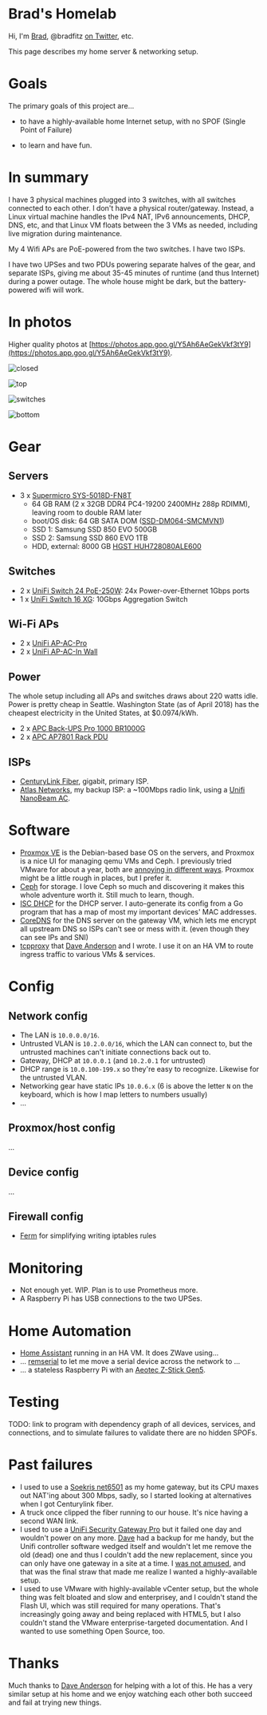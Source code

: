 # Brad's Homelab

Hi, I'm [Brad](https://bradfitz.com), @bradfitz [on Twitter](https://twitter.com/bradfitz), etc.

This page describes my home server & networking setup.

# Goals

The primary goals of this project are...

* to have a highly-available home Internet setup, with no SPOF (Single Point of Failure)

* to learn and have fun.

# In summary

I have 3 physical machines plugged into 3 switches, with all switches
connected to each other. I don't have a physical
router/gateway. Instead, a Linux virtual machine handles the IPv4 NAT,
IPv6 announcements, DHCP, DNS, etc, and that Linux VM floats between
the 3 VMs as needed, including live migration during maintenance.

My 4 Wifi APs are PoE-powered from the two switches. I have two ISPs.

I have two UPSes and two PDUs powering separate halves of the gear,
and separate ISPs, giving me about 35-45 minutes of runtime (and thus
Internet) during a power outage. The whole house might be dark, but the
battery-powered wifi will work.

# In photos

Higher quality photos at [https://photos.app.goo.gl/Y5Ah6AeGekVkf3tY9](https://photos.app.goo.gl/Y5Ah6AeGekVkf3tY9).

![closed](img/closed.jpg)

![top](img/top.jpg)

![switches](img/switches.jpg)

![bottom](img/bottom.jpg)

# Gear

## Servers

* 3 x [Supermicro SYS-5018D-FN8T](https://www.supermicro.com/products/system/1u/5018/SYS-5018D-FN8T.cfm)
  * 64 GB RAM (2 x 32GB DDR4 PC4-19200 2400MHz 288p RDIMM), leaving room to double RAM later
  * boot/OS disk: 64 GB SATA DOM ([SSD-DM064-SMCMVN1](https://www.supermicro.com/products/nfo/SATADOM.cfm))
  * SSD 1: Samsung SSD 850 EVO 500GB
  * SSD 2: Samsung SSD 860 EVO 1TB
  * HDD, external: 8000 GB [HGST HUH728080ALE600](https://www.amazon.com/gp/product/B00NP6AOCK)

## Switches

* 2 x [UniFi Switch 24 PoE-250W](https://www.ubnt.com/unifi-switching/unifi-switch-poe/): 24x Power-over-Ethernet 1Gbps ports
* 1 x [UniFi Switch 16 XG](https://www.ubnt.com/unifi-switching/unifi-switch-16-xg/): 10Gbps Aggregation Switch

## Wi-Fi APs

* 2 x [UniFi AP-AC-Pro](https://www.ubnt.com/unifi/unifi-ap-ac-pro/)
* 2 x [UniFi AP-AC-In Wall](https://inwall.ubnt.com/)

## Power

The whole setup including all APs and switches draws about 220 watts
idle. Power is pretty cheap in Seattle. Washington State (as of April
2018) has the cheapest electricity in the United States, at
$0.0974/kWh.

* 2 x [APC Back-UPS Pro 1000 BR1000G](https://www.amazon.com/APC-Back-UPS-Battery-Protector-BR1000G/dp/B0038ZTZ3W)
* 2 x [APC AP7801 Rack PDU](https://www.amazon.com/gp/product/B004Y39T7Y/)

## ISPs

* [CenturyLink Fiber](https://www.centurylink.com/fiber/plans-and-pricing/seattle-washington/), gigabit, primary ISP.
* [Atlas Networks](http://www.gigabitseattle.com/), my backup ISP: a ~100Mbps radio link, using a [Unifi NanoBeam AC](https://www.ubnt.com/airmax/nanobeam-ac-gen2/).

# Software

* [Proxmox VE](https://www.proxmox.com/en/) is the Debian-based base OS on the servers, and Proxmox is a nice UI for managing qemu VMs and Ceph. I previously tried VMware for about a year, both are [annoying in different ways](https://twitter.com/bradfitz/status/1000087524876800000). Proxmox might be a little rough in places, but I prefer it.
* [Ceph](https://ceph.com/) for storage. I love Ceph so much and discovering it makes this whole adventure worth it. Still much to learn, though.
* [ISC DHCP](https://www.isc.org/downloads/dhcp/) for the DHCP server. I auto-generate its config from a Go program that has a map of most my important devices' MAC addresses.
* [CoreDNS](https://coredns.io/) for the DNS server on the gateway VM, which lets me encrypt all upstream DNS so ISPs can't see or mess with it. (even though they can see IPs and SNI)
* [tcpproxy](https://github.com/google/tcpproxy) that [Dave Anderson](https://github.com/danderson) and I wrote. I use it on an HA VM to route ingress traffic to various VMs & services.

# Config

## Network config

* The LAN is `10.0.0.0/16`.
* Untrusted VLAN is `10.2.0.0/16`, which the LAN can connect to, but the untrusted machines can't initiate connections back out to.
* Gateway, DHCP at `10.0.0.1` (and `10.2.0.1` for untrusted)
* DHCP range is `10.0.100-199.x` so they're easy to recognize. Likewise for the untrusted VLAN.
* Networking gear have static IPs `10.0.6.x` (6 is above the letter `N` on the keyboard, which is how I map letters to numbers usually)
* ...

## Proxmox/host config

...

## Device config

...

## Firewall config

* [Ferm](http://ferm.foo-projects.org/) for simplifying writing iptables rules

# Monitoring

* Not enough yet. WIP. Plan is to use Prometheus more.
* A Raspberry Pi has USB connections to the two UPSes.

# Home Automation

* [Home Assistant](https://www.home-assistant.io/) running in an HA VM. It does ZWave using...
* ... [remserial](https://github.com/hunterli/remserial) to let me move a serial device across the network to ...
* ... a stateless Raspberry Pi with an [Aeotec Z-Stick Gen5](https://www.amazon.com/Aeotec-Z-Stick-Z-Wave-create-gateway/dp/B00X0AWA6E/).

# Testing

TODO: link to program with dependency graph of all devices, services,
and connections, and to simulate failures to validate there are no
hidden SPOFs.

# Past failures

* I used to use a [Soekris net6501](http://www.soekris.com/products/net6501-1.html) as my home gateway, but its CPU maxes out NAT'ing about 300 Mbps, sadly, so I started looking at alternatives when I got Centurylink fiber.
* A truck once clipped the fiber running to our house. It's nice having a second WAN link.
* I used to use a [UniFi Security Gateway Pro](https://www.ubnt.com/unifi-routing/unifi-security-gateway-pro-4/) but it failed one day and wouldn't power on any more. [Dave](https://github.com/danderson) had a backup for me handy, but the Unifi controller software wedged itself and wouldn't let me remove the old (dead) one and thus I couldn't add the new replacement, since you can only have one gateway in a site at a time. I [was not amused](https://twitter.com/bradfitz/status/966756630787383296), and that was the final straw that made me realize I wanted a highly-available setup.
* I used to use VMware with highly-available vCenter setup, but the whole thing was felt bloated and slow and enterprisey, and I couldn't stand the Flash UI, which was still required for many operations. That's increasingly going away and being replaced with HTML5, but I also couldn't stand the VMware enterprise-targeted documentation. And I wanted to use something Open Source, too.

# Thanks

Much thanks to [Dave Anderson](https://github.com/danderson) for
helping with a lot of this. He has a very similar setup at his home
and we enjoy watching each other both succeed and fail at trying new
things.

